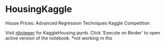 # HousingKaggle
House Prices: Advanced Regression Techniques Kaggle Competition


Visit [nbviewer](https://nbviewer.jupyter.org/github/aaronayres35/HousingKaggle/blob/main/KaggleHousing.ipynb) 
for KaggleHousing.ipynb. Click 'Execute on Binder' to open active version of the notebook.
*not working rn tho
